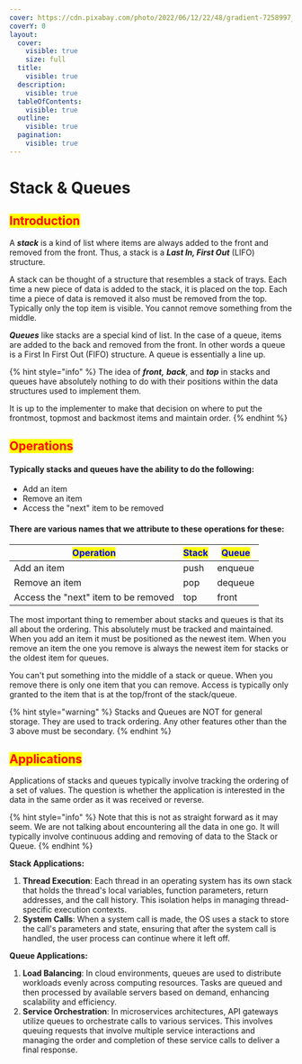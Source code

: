 ```yaml
---
cover: https://cdn.pixabay.com/photo/2022/06/12/22/48/gradient-7258997_960_720.png
coverY: 0
layout:
  cover:
    visible: true
    size: full
  title:
    visible: true
  description:
    visible: true
  tableOfContents:
    visible: true
  outline:
    visible: true
  pagination:
    visible: true
---
```


# Stack & Queues

## <mark style="color:red;">Introduction</mark> <a href="#introduction" id="introduction"></a>

A _**stack**_ is a kind of list where items are always added to the front and removed from the front. Thus, a stack is a _**Last In, First Out**_ (LIFO) structure.&#x20;

A stack can be thought of a structure that resembles a stack of trays. Each time a new piece of data is added to the stack, it is placed on the top. Each time a piece of data is removed it also must be removed from the top. Typically only the top item is visible. You cannot remove something from the middle.

_**Queues**_ like stacks are a special kind of list. In the case of a queue, items are added to the back and removed from the front. In other words a queue is a First In First Out (FIFO) structure. A queue is essentially a line up.

{% hint style="info" %}
The idea of _**front,**_ _**back**_, and _**top**_ in stacks and queues have absolutely nothing to do with their positions within the data structures used to implement them.&#x20;

It is up to the implementer to make that decision on where to put the frontmost, topmost and backmost items and maintain order.
{% endhint %}

## <mark style="color:red;">Operations</mark> <a href="#operations" id="operations"></a>

#### Typically stacks and queues have the ability to do the following:

* Add an item
* Remove an item
* Access the "next" item to be removed

#### There are various names that we attribute to these operations for these:

| <mark style="color:blue;">**Operation**</mark> | <mark style="color:blue;">**Stack**</mark> | <mark style="color:blue;">**Queue**</mark> |
| ---------------------------------------------- | ------------------------------------------ | ------------------------------------------ |
| Add an item                                    | push                                       | enqueue                                    |
| Remove an item                                 | pop                                        | dequeue                                    |
| Access the "next" item to be removed           | top                                        | front                                      |

The most important thing to remember about stacks and queues is that its all about the ordering. This absolutely must be tracked and maintained. When you add an item it must be positioned as the newest item. When you remove an item the one you remove is always the newest item for stacks or the oldest item for queues.&#x20;

You can't put something into the middle of a stack or queue. When you remove there is only one item that you can remove. Access is typically only granted to the item that is at the top/front of the stack/queue.

{% hint style="warning" %}
Stacks and Queues are NOT for general storage. They are used to track ordering. Any other features other than the 3 above must be secondary.
{% endhint %}

## <mark style="color:red;">Applications</mark> <a href="#applications" id="applications"></a>

Applications of stacks and queues typically involve tracking the ordering of a set of values. The question is whether the application is interested in the data in the same order as it was received or reverse.&#x20;

{% hint style="info" %}
Note that this is not as straight forward as it may seem. We are not talking about encountering all the data in one go. It will typically involve continuous adding and removing of data to the Stack or Queue.
{% endhint %}

**Stack Applications:**

1. **Thread Execution**: Each thread in an operating system has its own stack that holds the thread's local variables, function parameters, return addresses, and the call history. This isolation helps in managing thread-specific execution contexts.
2. **System Calls**: When a system call is made, the OS uses a stack to store the call's parameters and state, ensuring that after the system call is handled, the user process can continue where it left off.

**Queue Applications:**

1. **Load Balancing**: In cloud environments, queues are used to distribute workloads evenly across computing resources. Tasks are queued and then processed by available servers based on demand, enhancing scalability and efficiency.
2. **Service Orchestration**: In microservices architectures, API gateways utilize queues to orchestrate calls to various services. This involves queuing requests that involve multiple service interactions and managing the order and completion of these service calls to deliver a final response.

